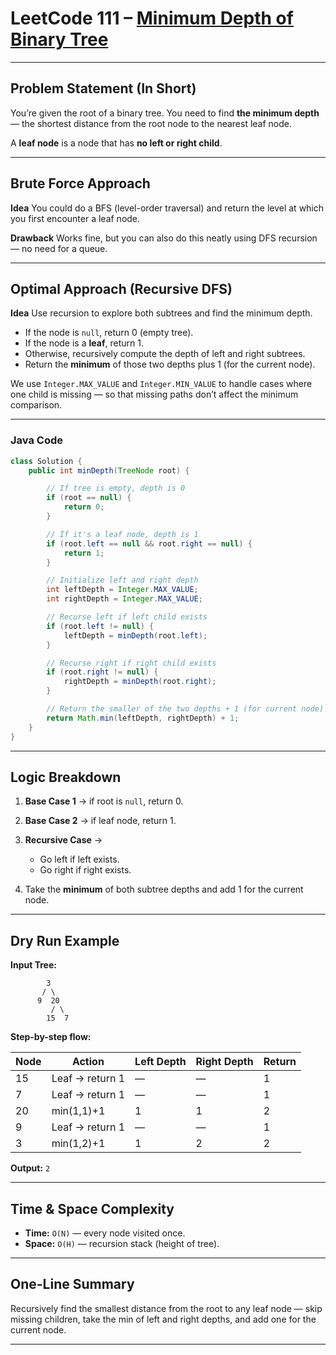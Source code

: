 
# LeetCode 111 – [Minimum Depth of Binary Tree](https://leetcode.com/problems/minimum-depth-of-binary-tree/)

---

## Problem Statement (In Short)

You’re given the root of a binary tree.
You need to find **the minimum depth** — the shortest distance from the root node to the nearest leaf node.

A **leaf node** is a node that has **no left or right child**.

---

## Brute Force Approach

**Idea**
You could do a BFS (level-order traversal) and return the level at which you first encounter a leaf node.

**Drawback**
Works fine, but you can also do this neatly using DFS recursion — no need for a queue.

---

## Optimal Approach (Recursive DFS)

**Idea**
Use recursion to explore both subtrees and find the minimum depth.

* If the node is `null`, return 0 (empty tree).
* If the node is a **leaf**, return 1.
* Otherwise, recursively compute the depth of left and right subtrees.
* Return the **minimum** of those two depths plus 1 (for the current node).

We use `Integer.MAX_VALUE` and `Integer.MIN_VALUE` to handle cases where one child is missing — so that missing paths don’t affect the minimum comparison.

---

### Java Code

```java
class Solution {
    public int minDepth(TreeNode root) {

        // If tree is empty, depth is 0
        if (root == null) {
            return 0;
        }

        // If it's a leaf node, depth is 1
        if (root.left == null && root.right == null) {
            return 1;
        }

        // Initialize left and right depth
        int leftDepth = Integer.MAX_VALUE;
        int rightDepth = Integer.MAX_VALUE;

        // Recurse left if left child exists
        if (root.left != null) {
            leftDepth = minDepth(root.left);
        }

        // Recurse right if right child exists
        if (root.right != null) {
            rightDepth = minDepth(root.right);
        }

        // Return the smaller of the two depths + 1 (for current node)
        return Math.min(leftDepth, rightDepth) + 1;
    }
}
```

---

## Logic Breakdown

1. **Base Case 1** → if root is `null`, return 0.
2. **Base Case 2** → if leaf node, return 1.
3. **Recursive Case** →

   * Go left if left exists.
   * Go right if right exists.
4. Take the **minimum** of both subtree depths and add 1 for the current node.

---

## Dry Run Example

**Input Tree:**

```
        3
       / \
      9  20
         / \
        15  7
```

**Step-by-step flow:**

| Node | Action          | Left Depth | Right Depth | Return |
| ---- | --------------- | ---------- | ----------- | ------ |
| 15   | Leaf → return 1 | —          | —           | 1      |
| 7    | Leaf → return 1 | —          | —           | 1      |
| 20   | min(1,1)+1      | 1          | 1           | 2      |
| 9    | Leaf → return 1 | —          | —           | 1      |
| 3    | min(1,2)+1      | 1          | 2           | 2      |

**Output:** `2`

---

## Time & Space Complexity

* **Time:** `O(N)` — every node visited once.
* **Space:** `O(H)` — recursion stack (height of tree).

---

## One-Line Summary

Recursively find the smallest distance from the root to any leaf node — skip missing children, take the min of left and right depths, and add one for the current node.

---
